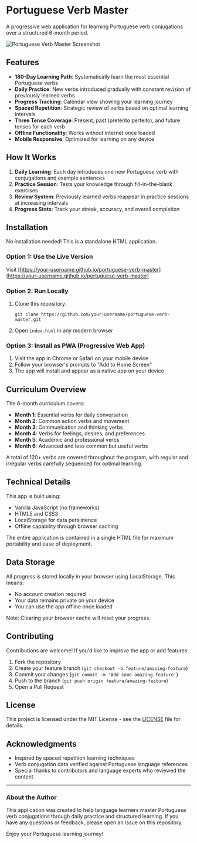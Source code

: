 # Portuguese Verb Master

A progressive web application for learning Portuguese verb conjugations over a structured 6-month period.

![Portuguese Verb Master Screenshot](https://user-images.githubusercontent.com/your-username/your-repo-name/main/screenshot.png)

## Features

- **180-Day Learning Path**: Systematically learn the most essential Portuguese verbs
- **Daily Practice**: New verbs introduced gradually with constant revision of previously learned verbs
- **Progress Tracking**: Calendar view showing your learning journey
- **Spaced Repetition**: Strategic review of verbs based on optimal learning intervals
- **Three Tense Coverage**: Present, past (pretérito perfeito), and future tenses for each verb
- **Offline Functionality**: Works without internet once loaded
- **Mobile Responsive**: Optimized for learning on any device

## How It Works

1. **Daily Learning**: Each day introduces one new Portuguese verb with conjugations and example sentences
2. **Practice Session**: Tests your knowledge through fill-in-the-blank exercises
3. **Review System**: Previously learned verbs reappear in practice sessions at increasing intervals
4. **Progress Stats**: Track your streak, accuracy, and overall completion

## Installation

No installation needed! This is a standalone HTML application.

### Option 1: Use the Live Version

Visit [https://your-username.github.io/portuguese-verb-master](https://your-username.github.io/portuguese-verb-master) 

### Option 2: Run Locally

1. Clone this repository:
   ```
   git clone https://github.com/your-username/portuguese-verb-master.git
   ```
2. Open `index.html` in any modern browser

### Option 3: Install as PWA (Progressive Web App)

1. Visit the app in Chrome or Safari on your mobile device
2. Follow your browser's prompts to "Add to Home Screen"
3. The app will install and appear as a native app on your device

## Curriculum Overview

The 6-month curriculum covers:

- **Month 1**: Essential verbs for daily conversation
- **Month 2**: Common action verbs and movement
- **Month 3**: Communication and thinking verbs
- **Month 4**: Verbs for feelings, desires, and preferences
- **Month 5**: Academic and professional verbs
- **Month 6**: Advanced and less common but useful verbs

A total of 120+ verbs are covered throughout the program, with regular and irregular verbs carefully sequenced for optimal learning.

## Technical Details

This app is built using:
- Vanilla JavaScript (no frameworks)
- HTML5 and CSS3
- LocalStorage for data persistence
- Offline capability through browser caching

The entire application is contained in a single HTML file for maximum portability and ease of deployment.

## Data Storage

All progress is stored locally in your browser using LocalStorage. This means:
- No account creation required
- Your data remains private on your device
- You can use the app offline once loaded

Note: Clearing your browser cache will reset your progress.

## Contributing

Contributions are welcome! If you'd like to improve the app or add features:

1. Fork the repository
2. Create your feature branch (`git checkout -b feature/amazing-feature`)
3. Commit your changes (`git commit -m 'Add some amazing feature'`)
4. Push to the branch (`git push origin feature/amazing-feature`)
5. Open a Pull Request

## License

This project is licensed under the MIT License - see the [LICENSE](LICENSE) file for details.

## Acknowledgments

- Inspired by spaced repetition learning techniques
- Verb conjugation data verified against Portuguese language references
- Special thanks to contributors and language experts who reviewed the content

---

### About the Author

This application was created to help language learners master Portuguese verb conjugations through daily practice and structured learning. If you have any questions or feedback, please open an issue on this repository.

Enjoy your Portuguese learning journey!

